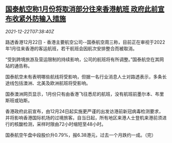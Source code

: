 <!--1640160063000-->
[国泰航空称1月份将取消部分往来香港航班 政府此前宣布收紧外防输入措施](https://cn.reuters.com/article/cathay-pacific-cancel-flights-1222-wedn-idCNKBS2J10GU)
------

<div><i>2021-12-22T07:38:40Z</i></div><p>路透香港12月22日 - 香港主要航空公司--国泰航空周三称，目前正在审视于2022年1月往来香港的客运航班，若干航班会因航次安排整合而被取消。</p><p>“受到跨境旅游及营运限制的持续影响，公司的航班将有所调整。”国泰航空在其网站的通告称。</p><p>国泰航空未有表明哪些航线将受影响，但据一名行业消息人士对路透表示，多条长途线包括澳洲、北美及欧洲航班将受影响。</p><p>国泰澳洲网页显示，1月份只有由香港飞往悉尼的航班，没有航班前墨尔本、布里斯班或珀斯。</p><p>香港政府此前宣布，由12月24日起实施更严谨的出发访港前新冠病毒检测要求，并将影响香港国际机场的过境旅客。自当日起，所有地区来港人士登机来港前须进行的核酸检测，采样时限由72小时缩短至48小时。</p><p>国泰航空午盘中段股价升0.79%，报6.38港元，过去一个月跌约一成。（完）</p>
